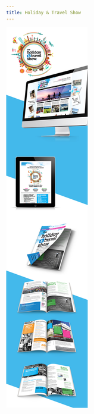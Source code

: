 ```yaml
---
title: Holiday & Travel Show
---
```


![Holiday & Travel Show](assets/img/work/proj-4/HT-for-web.jpg)